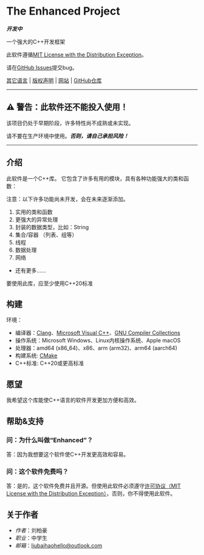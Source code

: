 # The Enhanced Project

***开发中***

一个强大的C++开发框架

此软件遵循[MIT License with the Distribution Exception](../LICENSE)。

请在[GitHub Issues](https://github.com/enhancedlib/enhanced/issues)提交bug。

[其它语言](LANGUAGES.md) | [版权声明](../COPYRIGHT) | [网站](https://enhancedlib.github.io/) | [GitHub仓库](https://github.com/enhancedlib/enhanced/)

---

## ⚠ **警告：此软件还不能投入使用！**

该项目仍处于早期阶段，许多特性尚不成熟或未实现。

请不要在生产环境中使用。***否则，请自己承担风险！***

---

## 介绍

此软件是一个C++库。
它包含了许多有用的模块，具有各种功能强大的类和函数：

注意：以下许多功能尚未开发，会在未来逐渐添加。

1. 实用的类和函数
2. 更强大的异常处理
3. 封装的数据类型，比如：String
4. 集合/容器 （列表、组等）
5. 线程
6. 数据处理
7. 网络

- 还有更多……

要使用此库，应至少使用C++20标准

## 构建

环境：

- 编译器：[Clang](https://clang.llvm.org/)、[Microsoft Visual C++](https://visualstudio.microsoft.com/vs/features/cplusplus/)、[GNU Compiler Collections](https://gcc.gnu.org/)
- 操作系统：Microsoft Windows、Linux内核操作系统、Apple macOS
- 处理器：amd64 (x86_64)、x86、arm (arm32)、arm64 (aarch64)
- 构建系统: [CMake](https://cmake.org/)
- C++标准: C++20或更高标准

## 愿望

我希望这个库能使C++语言的软件开发更加方便和高效。

## 帮助&支持

### 问：为什么叫做“Enhanced”？

答：因为我想要这个软件使C++开发更高效和容易。

### 问：这个软件免费吗？

答：是的，这个软件免费并且开源。但使用此软件必须遵守[许可协议（MIT License with the Distribution Exception）](../LICENSE)，否则，你不得使用此软件。

## 关于作者

- *作者*：刘柏豪
- *职业*：中学生
- *邮箱*：<liubaihaohello@outlook.com>
